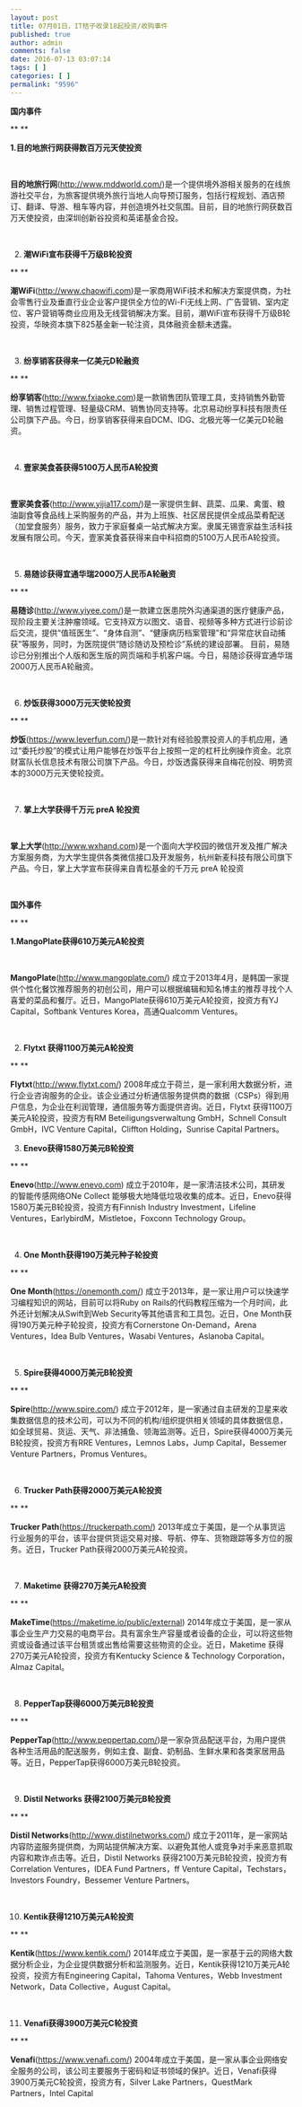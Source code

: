 ```yaml
---
layout: post
title: 07月01日，IT桔子收录18起投资/收购事件
published: true
author: admin
comments: false
date: 2016-07-13 03:07:14
tags: [ ]
categories: [ ]
permalink: "9596"
---
```

**国内事件**

** **

**1.目的地旅行网获得数百万元天使投资**

&nbsp;

**目的地旅行网**(http://www.mddworld.com/)是一个提供境外游相关服务的在线旅游社交平台，为旅客提供境外旅行当地人向导预订服务，包括行程规划、酒店预订、翻译、导游、租车等内容，并创造境外社交氛围。目前，目的地旅行网获数百万天使投资，由深圳创新谷投资和英诺基金合投。

&nbsp;

2. **潮WiFi宣布获得千万级B轮投资**

** **

**潮WiFi**(http://www.chaowifi.com)是一家商用WiFi技术和解决方案提供商，为社会零售行业及垂直行业企业客户提供全方位的Wi-Fi无线上网、广告营销、室内定位、客户营销等商业应用及无线营销解决方案。目前，潮WiFi宣布获得千万级B轮投资，华映资本旗下825基金新一轮注资，具体融资金额未透露。

&nbsp;

3. **纷享销客获得来一亿美元D轮融资**

** **

**纷享销客**(http://www.fxiaoke.com)是一款销售团队管理工具，支持销售外勤管理、销售过程管理、轻量级CRM、销售协同支持等。北京易动纷享科技有限责任公司旗下产品。今日，纷享销客获得来自DCM、IDG、北极光等一亿美元D轮融资。

&nbsp;

4. **壹家美食荟获得5100万人民币A轮投资**

&nbsp;

**壹家美食荟**(http://www.yijia117.com/)是一家提供生鲜、蔬菜、瓜果、禽蛋、粮油副食等食品线上采购服务的产品，并为上班族、社区居民提供全成品菜肴配送（加堂食服务）服务，致力于家庭餐桌一站式解决方案。隶属无锡壹家益生活科技发展有限公司。今天，壹家美食荟获得来自中科招商的5100万人民币A轮投资。

&nbsp;

5. **易随诊获得宜通华瑞2000万人民币A轮融资**

** **

**易随诊**(http://www.yiyee.com/)是一款建立医患院外沟通渠道的医疗健康产品，现阶段主要关注肿瘤领域。它支持双方以图文、语音、视频等多种方式进行诊前诊后交流，提供“值班医生”、“身体自测”、“健康病历档案管理”和“异常症状自动捕获”等服务，同时，为医院提供“随诊随访及预检诊”系统的建设部署。 目前，易随诊已分别推出个人版和医生版的网页端和手机客户端。今日，易随诊获得宜通华瑞2000万人民币A轮融资。

&nbsp;

6. **炒饭获得3000万元天使轮投资**

** **

**炒饭**(https://www.leverfun.com/)是一款针对有经验股票投资人的手机应用，通过“委托炒股”的模式让用户能够在炒饭平台上按照一定的杠杆比例操作资金。北京财富队长信息技术有限公司旗下产品。今日，炒饭透露获得来自梅花创投、明势资本的3000万元天使轮投资。

&nbsp;

7. **掌上大学获得千万元 preA 轮投资**

&nbsp;

**掌上大学**(http://www.wxhand.com)是一个面向大学校园的微信开发及推广解决方案服务商，为大学生提供各类微信接口及开发服务，杭州新麦科技有限公司旗下产品。今日，掌上大学宣布获得来自青松基金的千万元 preA 轮投资

&nbsp;

**国外事件**

** **

**1.MangoPlate获得610万美元A轮投资**

&nbsp;

**MangoPlate**(http://www.mangoplate.com/) 成立于2013年4月，是韩国一家提供个性化餐饮推荐服务的初创公司，用户可以根据编辑和知名博主的推荐寻找个人喜爱的菜品和餐厅。近日，MangoPlate获得610万美元A轮投资，投资方有YJ Capital，Softbank Ventures Korea，高通Qualcomm Ventures。

&nbsp;

2. **Flytxt 获得1100万美元A轮投资**

** **

**Flytxt**(http://www.flytxt.com/) 2008年成立于荷兰，是一家利用大数据分析，进行企业咨询服务的企业。该企业通过分析通信服务提供商的数据（CSPs）得到用户信息，为企业在利润管理，通信服务等方面提供咨询。近日，Flytxt 获得1100万美元A轮投资，投资方有RM Beteiligungsverwaltung GmbH，Schnell Consult GmbH，IVC Venture Capital，Cliffton Holding，Sunrise Capital Partners。
  
3. **Enevo获得1580万美元B轮投资**

** **

**Enevo**(http://www.enevo.com) 成立于2010年，是一家清洁技术公司，其研发的智能传感网络ONe Collect 能够极大地降低垃圾收集的成本。近日，Enevo获得1580万美元B轮投资，投资方有Finnish Industry Investment，Lifeline Ventures，EarlybirdM，Mistletoe，Foxconn Technology Group。

&nbsp;

4. **One Month获得190万美元种子轮投资**

** **

**One Month**(https://onemonth.com/) 成立于2013年，是一家让用户可以快速学习编程知识的网站，目前可以将Ruby on Rails的代码教程压缩为一个月时间，此外还计划解决从Swift到Web Security等其他语言和工具包。近日，One Month获得190万美元种子轮投资，投资方有Cornerstone On-Demand，Arena Ventures，Idea Bulb Ventures，Wasabi Ventures，Aslanoba Capital。

&nbsp;

5. **Spire获得4000万美元B轮投资**

** **

**Spire**(http://www.spire.com/) 成立于2012年，是一家通过自主研发的卫星来收集数据信息的技术公司，可以为不同的机构/组织提供相关领域的具体数据信息，如全球贸易、货运、天气、非法捕鱼、领海监测等。近日，Spire获得4000万美元B轮投资，投资方有RRE Ventures，Lemnos Labs，Jump Capital，Bessemer Venture Partners，Promus Ventures。

&nbsp;

6. **Trucker Path获得2000万美元A轮投资**

** **

**Trucker Path**(https://truckerpath.com/) 2013年成立于美国，是一个从事货运行业服务的平台，该平台提供货运交易对接、导航、停车、货物跟踪等多方位的服务。近日，Trucker Path获得2000万美元A轮投资。

&nbsp;

7. **Maketime 获得270万美元A轮投资**

** **

**MakeTime**(https://maketime.io/public/external) 2014年成立于美国，是一家从事企业生产力交易的电商平台。具有富余生产容量或者设备的企业，可以将这些物资或设备通过该平台租赁或出售给需要这些物资的企业。近日，Maketime 获得270万美元A轮投资，投资方有Kentucky Science & Technology Corporation，Almaz Capital。

&nbsp;

8. **PepperTap获得6000万美元B轮投资**

** **

**PepperTap**(http://www.peppertap.com/)是一家杂货品配送平台，为用户提供各种生活用品的配送服务，例如主食、副食、奶制品、生鲜水果和各类家居用品等。近日，PepperTap获得6000万美元B轮投资。

&nbsp;

9. **Distil Networks 获得2100万美元B轮投资**

** **

**Distil Networks**(http://www.distilnetworks.com/) 成立于2011年，是一家网站内容防盗服务提供商，为网站提供解决方案、以避免其他人或竞争对手来恶意抓取内容和欺诈点击等。近日，Distil Networks 获得2100万美元B轮投资，投资方有Correlation Ventures，IDEA Fund Partners，ff Venture Capital，Techstars，Investors Foundry，Bessemer Venture Partners。

&nbsp;

10. **Kentik获得1210万美元A轮投资**

** **

**Kentik**(https://www.kentik.com/) 2014年成立于美国，是一家基于云的网络大数据分析企业，为企业提供数据分析和监测服务。近日，Kentik获得1210万美元A轮投资，投资方有Engineering Capital，Tahoma Ventures，Webb Investment Network，Data Collective，August Capital。

&nbsp;

11. **Venafi获得3900万美元C轮投资**

** **

**Venafi**(https://www.venafi.com/) 2004年成立于美国，是一家从事企业网络安全服务的公司，该公司主要服务于密码和证书领域的保护。近日，Venafi获得3900万美元C轮投资，投资方有，Silver Lake Partners，QuestMark Partners，Intel Capital